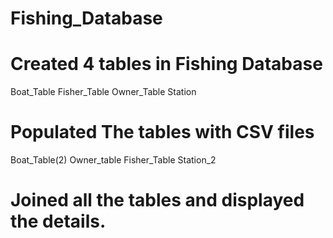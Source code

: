# Fishing_Database
# Created 4 tables in Fishing Database 
Boat_Table
Fisher_Table
Owner_Table
Station
# Populated The tables with CSV files
Boat_Table(2)
Owner_table
Fisher_Table
Station_2
# Joined all the tables and displayed the details.

